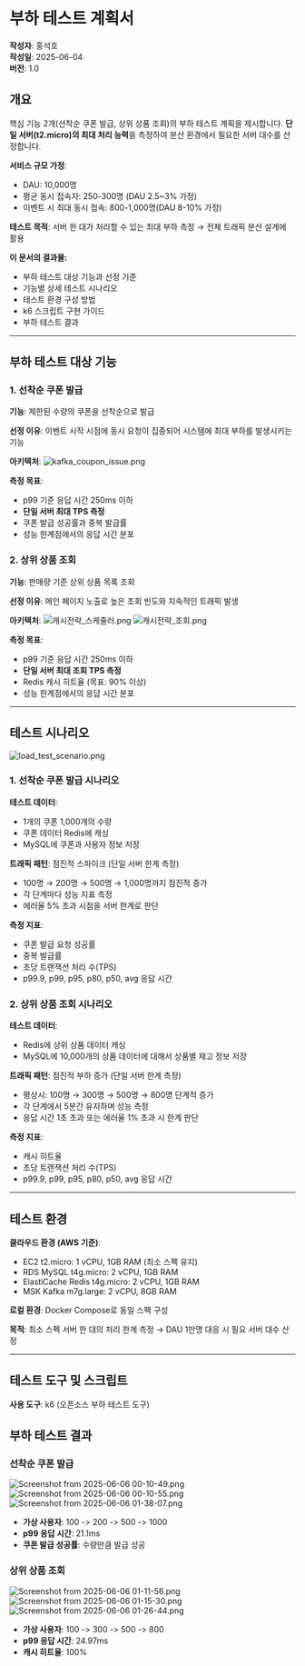 # 부하 테스트 계획서

**작성자**: 홍석호  
**작성일**: 2025-06-04  
**버전**: 1.0

## 개요

핵심 기능 2개(선착순 쿠폰 발급, 상위 상품 조회)의 부하 테스트 계획을 제시합니다. **단일 서버(t2.micro)의 최대 처리 능력**을 측정하여 분산 환경에서 필요한 서버 대수를 산정합니다.

**서비스 규모 가정**:
- DAU: 10,000명
- 평균 동시 접속자: 250-300명 (DAU 2.5~3% 가정)
- 이벤트 시 최대 동시 접속: 800-1,000명(DAU 8-10% 가정)

**테스트 목적**: 
서버 한 대가 처리할 수 있는 최대 부하 측정 → 전체 트래픽 분산 설계에 활용

**이 문서의 결과물:**
- 부하 테스트 대상 기능과 선정 기준
- 기능별 상세 테스트 시나리오
- 테스트 환경 구성 방법
- k6 스크립트 구현 가이드
- 부하 테스트 결과

---

## 부하 테스트 대상 기능

### 1. 선착순 쿠폰 발급

**기능**: 제한된 수량의 쿠폰을 선착순으로 발급

**선정 이유**: 이벤트 시작 시점에 동시 요청이 집중되어 시스템에 최대 부하를 발생시키는 기능

**아키텍처**:
![kafka_coupon_issue.png](image/kafka_coupon_issue.png)

**측정 목표**:
- p99 기준 응답 시간 250ms 이하
- **단일 서버 최대 TPS 측정**
- 쿠폰 발급 성공률과 중복 발급률
- 성능 한계점에서의 응답 시간 분포

### 2. 상위 상품 조회

**기능**: 판매량 기준 상위 상품 목록 조회

**선정 이유**: 메인 페이지 노출로 높은 조회 빈도와 지속적인 트래픽 발생

**아키텍처**:
![캐시전략_스케줄러.png](image/캐시전략_스케줄러.png)
![캐시전략_조회.png](image/캐시전략_조회.png)

**측정 목표**:
- p99 기준 응답 시간 250ms 이하
- **단일 서버 최대 조회 TPS 측정**
- Redis 캐시 히트율 (목표: 90% 이상)
- 성능 한계점에서의 응답 시간 분포

---

## 테스트 시나리오

![load_test_scenario.png](image/load_test_scenario.png)

### 1. 선착순 쿠폰 발급 시나리오

**테스트 데이터**:
- 1개의 쿠폰 1,000개의 수량
- 쿠폰 데이터 Redis에 캐싱
- MySQL에 쿠폰과 사용자 정보 저장

**트래픽 패턴**: 점진적 스파이크 (단일 서버 한계 측정)
- 100명 → 200명 → 500명 → 1,000명까지 점진적 증가
- 각 단계마다 성능 지표 측정
- 에러율 5% 초과 시점을 서버 한계로 판단

**측정 지표**:
- 쿠폰 발급 요청 성공률
- 중복 발급률
- 초당 트랜잭션 처리 수(TPS)
- p99.9, p99, p95, p80, p50, avg 응답 시간

### 2. 상위 상품 조회 시나리오

**테스트 데이터**:
- Redis에 상위 상품 데이터 캐싱
- MySQL에 10,000개의 상품 데이터에 대해서 상품별 재고 정보 저장

**트래픽 패턴**: 점진적 부하 증가 (단일 서버 한계 측정)
- 평상시: 100명 → 300명 → 500명 → 800명 단계적 증가
- 각 단계에서 5분간 유지하며 성능 측정
- 응답 시간 1초 초과 또는 에러율 1% 초과 시 한계 판단

**측정 지표**:
- 캐시 히트율
- 초당 트랜잭션 처리 수(TPS)
- p99.9, p99, p95, p80, p50, avg 응답 시간

---

## 테스트 환경

**클라우드 환경 (AWS 기준)**:
- EC2 t2.micro: 1 vCPU, 1GB RAM (최소 스펙 유지)
- RDS MySQL t4g.micro: 2 vCPU, 1GB RAM
- ElastiCache Redis t4g.micro: 2 vCPU, 1GB RAM
- MSK Kafka m7g.large: 2 vCPU, 8GB RAM

**로컬 환경**: Docker Compose로 동일 스펙 구성

**목적**: 최소 스펙 서버 한 대의 처리 한계 측정 → DAU 1만명 대응 시 필요 서버 대수 산정

---

## 테스트 도구 및 스크립트

**사용 도구**: k6 (오픈소스 부하 테스트 도구)

## 부하 테스트 결과
### 선착순 쿠폰 발급
![Screenshot from 2025-06-06 00-10-49.png](image/Screenshot%20from%202025-06-06%2000-10-49.png)
![Screenshot from 2025-06-06 00-10-55.png](image/Screenshot%20from%202025-06-06%2000-10-55.png)
![Screenshot from 2025-06-06 01-38-07.png](image/Screenshot%20from%202025-06-06%2001-38-07.png)

- **가상 사용자**: 100 -> 200 -> 500 -> 1000
- **p99 응답 시간**: 21.1ms
- **쿠폰 발급 성공률**: 수량만큼 발급 성공

### 상위 상품 조회
![Screenshot from 2025-06-06 01-11-56.png](image/Screenshot%20from%202025-06-06%2001-11-56.png)
![Screenshot from 2025-06-06 01-15-30.png](image/Screenshot%20from%202025-06-06%2001-15-30.png)
![Screenshot from 2025-06-06 01-26-44.png](image/Screenshot%20from%202025-06-06%2001-26-44.png)
- **가상 사용자**: 100 -> 300 -> 500 -> 800
- **p99 응답 시간**: 24.97ms
- **캐시 히트율**: 100%